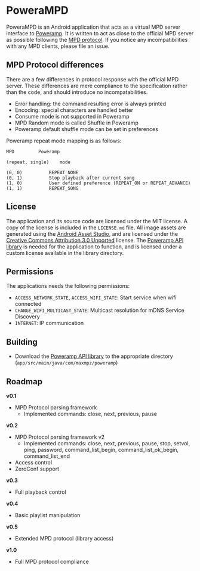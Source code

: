 # PoweraMPD

PoweraMPD is an Android application that acts as a virtual MPD server interface to [Poweramp](http://powerampapp.com/). It is written to act as close to the official MPD server as possible following the [MPD protocol](http://www.musicpd.org/doc/protocol/). If you notice any incompatibilities with any MPD clients, please file an issue.

## MPD Protocol differences

There are a few differences in protocol response with the official MPD server. These differences are mere compliance to the specification rather than the code, and should introduce no incompatabilities.

- Error handling: the command resulting error is always printed
- Encoding: special characters are handled better
- Consume mode is not supported in Poweramp
- MPD Random mode is called Shuffle in Poweramp
- Poweramp default shuffle mode can be set in preferences

Poweramp repeat mode mapping is as follows:

```
MPD			Poweramp

(repeat, single)	mode

(0, 0)			REPEAT_NONE
(0, 1)			Stop playback after current song
(1, 0)			User defined preference (REPEAT_ON or REPEAT_ADVANCE)
(1, 1)			REPEAT_SONG

```

## License

The application and its source code are licensed under the MIT license. A copy of the license is included in the `LICENSE.md` file. All image assets are generated using the [Android Asset Studio](https://romannurik.github.io/AndroidAssetStudio/), and are licensed under the [Creative Commons Attribution 3.0 Unported](http://creativecommons.org/licenses/by/3.0/legalcode) license. The [Poweramp API library](https://github.com/maxmpz/powerampapi/) is needed for the application to function, and is licensed under a custom license available in the library directory. 

## Permissions

The applications needs the following permissions:

- `ACCESS_NETWORK_STATE`, `ACCESS_WIFI_STATE`: Start service when wifi connected
- `CHANGE_WIFI_MULTICAST_STATE`: Multicast resolution for mDNS Service Discovery
- `INTERNET`: IP communication

## Building

- Download the [Poweramp API library](https://github.com/maxmpz/powerampapi/tree/master/poweramp_api_lib) to the appropriate directory 
(`app/src/main/java/com/maxmpz/poweramp`)

## Roadmap

**v0.1**

- MPD Protocol parsing framework
	- Implemented commands: close, next, previous, pause

**v0.2**

- MPD Protocol parsing framework v2
	- Implemented commands: close, next, previous, pause, stop, setvol, ping, password, command_list_begin, command_list_ok_begin, command_list_end
- Access control
- ZeroConf support

**v0.3**

- Full playback control

**v0.4**

- Basic playlist manipulation

**v0.5**

- Extended MPD protocol (library access)

**v1.0**

- Full MPD protocol compliance
